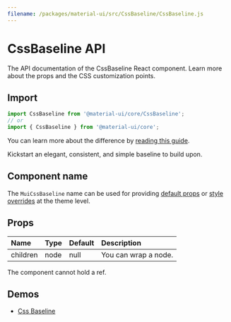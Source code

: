 ```yaml
---
filename: /packages/material-ui/src/CssBaseline/CssBaseline.js
---
```


<!--- This documentation is automatically generated, do not try to edit it. -->

# CssBaseline API

<p class="description">The API documentation of the CssBaseline React component. Learn more about the props and the CSS customization points.</p>

## Import

```js
import CssBaseline from '@material-ui/core/CssBaseline';
// or
import { CssBaseline } from '@material-ui/core';
```

You can learn more about the difference by [reading this guide](/guides/minimizing-bundle-size/).

Kickstart an elegant, consistent, and simple baseline to build upon.

## Component name

The `MuiCssBaseline` name can be used for providing [default props](/customization/globals/#default-props) or [style overrides](/customization/globals/#css) at the theme level.

## Props

| Name | Type | Default | Description |
|:-----|:-----|:--------|:------------|
| <span class="prop-name">children</span> | <span class="prop-type">node</span> | <span class="prop-default">null</span> | You can wrap a node. |

The component cannot hold a ref.


## Demos

- [Css Baseline](/components/css-baseline/)

